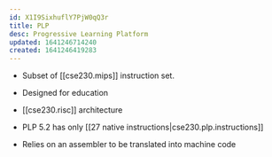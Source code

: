 ```yaml
---
id: X1I9SixhuflY7PjW0qQ3r
title: PLP
desc: Progressive Learning Platform
updated: 1641246714240
created: 1641246419283
---
```


- Subset of [[cse230.mips]] instruction set.

- Designed for education
- [[cse230.risc]] architecture
- PLP 5.2 has only [[27 native instructions|cse230.plp.instructions]]
- Relies on an assembler to be translated into machine code
